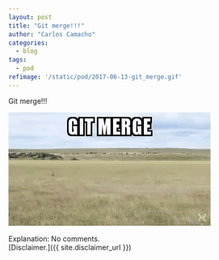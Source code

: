 ```yaml
---
layout: post
title: "Git merge!!!"
author: "Carlos Camacho"
categories:
  - blog
tags:
  - pod
refimage: '/static/pod/2017-06-13-git_merge.gif'
---
```

Git merge!!!

![](/static/pod/2017-06-13-git_merge.gif)

Explanation: No comments.
<br/>[Disclaimer.]({{ site.disclaimer_url }})
